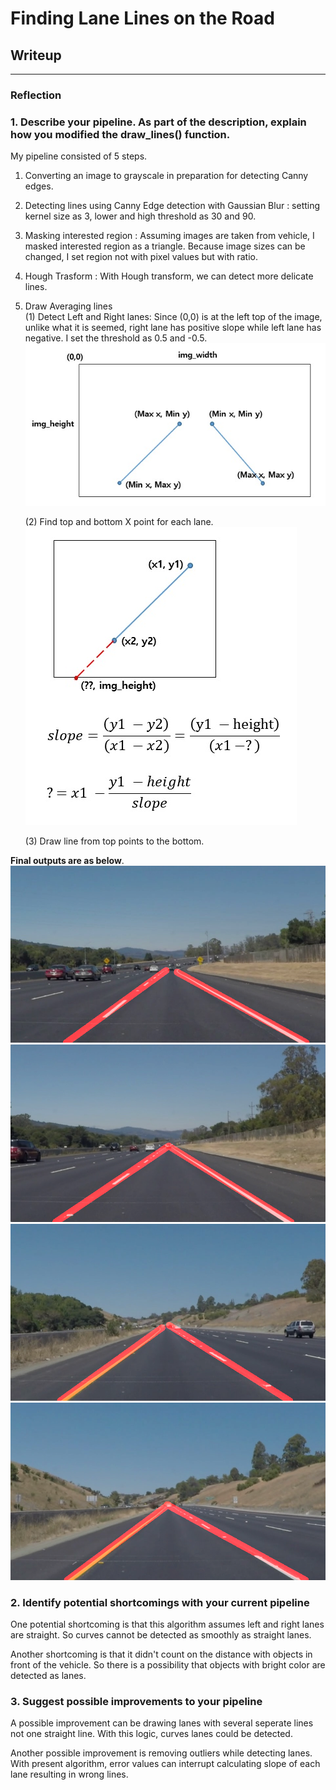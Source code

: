 # **Finding Lane Lines on the Road** 

## Writeup 

---

### Reflection

### 1. Describe your pipeline. As part of the description, explain how you modified the draw_lines() function.

My pipeline consisted of 5 steps. 

1. Converting an image to grayscale in preparation for detecting Canny edges.
2. Detecting lines using Canny Edge detection with Gaussian Blur : setting kernel size as 3, lower and high threshold as 30 and 90.
3. Masking interested region : Assuming images are taken from vehicle, I masked interested region as a triangle. Because image sizes can be changed, I set region not with pixel values but with ratio.
4. Hough Trasform : With Hough transform, we can detect more delicate lines.
5. Draw Averaging lines  
    (1) Detect Left and Right lanes: Since (0,0) is at the left top of the image, unlike what it is seemed, right lane has positive slope while left lane has negative. I set the threshold as 0.5 and -0.5.
    ![Left and Right Lane](./writeup_images/detect_lanes.jpg)  

    (2) Find top and bottom X point for each lane.
    ![Find Bottom X](./writeup_images/find_bottom_x.jpg)  

    (3) Draw line from top points to the bottom.


**Final outputs are as below**.  
![Solid White Curve](./test_images_output/solidWhiteCurve.jpg)  
![Solid White Curve](./test_images_output/solidWhiteRight.jpg)  
![Solid White Curve](./test_images_output/solidYellowCurve.jpg)  
![Solid White Curve](./test_images_output/whiteCarLaneSwitch.jpg)  


### 2. Identify potential shortcomings with your current pipeline

One potential shortcoming is that this algorithm assumes left and right lanes are straight. So curves cannot be detected as smoothly as straight lanes.

Another shortcoming is that it didn't count on the distance with objects in front of the vehicle. So there is a possibility that objects with bright color are detected as lanes.


### 3. Suggest possible improvements to your pipeline

A possible improvement can be drawing lanes with several seperate lines not one straight line. With this logic, curves lanes could be detected.

Another possible improvement is removing outliers while detecting lanes. With present algorithm, error values can interrupt calculating slope of each lane resulting in wrong lines. 
